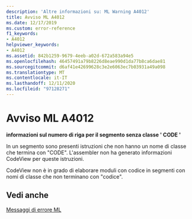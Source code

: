 ```yaml
---
description: 'Altre informazioni su: ML Warning A4012'
title: Avviso ML A4012
ms.date: 12/17/2019
ms.custom: error-reference
f1_keywords:
- A4012
helpviewer_keywords:
- A4012
ms.assetid: 842b1259-9679-4eeb-a02d-672a583a94e5
ms.openlocfilehash: 46457491a79b8226d8eae990d1da77b8ca6dae81
ms.sourcegitcommit: d6af41e42699628c3e2e6063ec7b03931a49a098
ms.translationtype: MT
ms.contentlocale: it-IT
ms.lasthandoff: 12/11/2020
ms.locfileid: "97128271"
---
```

# <a name="ml-warning-a4012"></a>Avviso ML A4012

**informazioni sul numero di riga per il segmento senza classe ' CODE '**

In un segmento sono presenti istruzioni che non hanno un nome di classe che termina con "CODE". L'assembler non ha generato informazioni CodeView per queste istruzioni.

CodeView non è in grado di elaborare moduli con codice in segmenti con nomi di classe che non terminano con "codice".

## <a name="see-also"></a>Vedi anche

[Messaggi di errore ML](ml-error-messages.md)
